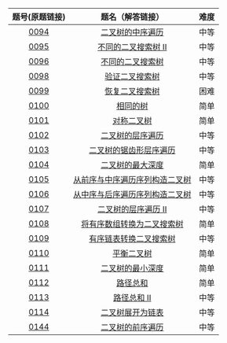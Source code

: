 题号(原题链接) | 题名（解答链接） | 难度
:-: | :-: | :-:
[0094](https://leetcode-cn.com/problems/binary-tree-inorder-traversal/description/) | [二叉树的中序遍历](https://github.com/cocowh/algorithm/blob/master/medium/94.二叉树的中序遍历.go) | 中等
[0095](https://leetcode-cn.com/problems/unique-binary-search-trees-ii/description/) | [不同的二叉搜索树 II](https://github.com/cocowh/algorithm/blob/master/medium/95.不同的二叉搜索树-ii.go) | 中等
[0096](https://leetcode-cn.com/problems/unique-binary-search-trees/description/) | [不同的二叉搜索树](https://github.com/cocowh/algorithm/blob/master/medium/96.不同的二叉搜索树.go) | 中等
[0098](https://leetcode-cn.com/problems/validate-binary-search-tree/description/) | [验证二叉搜索树](https://github.com/cocowh/algorithm/blob/master/medium/98.验证二叉搜索树.go) | 中等
[0099](https://leetcode-cn.com/problems/recover-binary-search-tree/description/) | [恢复二叉搜索树](https://github.com/cocowh/algorithm/blob/master/hard/99.恢复二叉搜索树.go) | 困难
[0100](https://leetcode-cn.com/problems/same-tree/description/) | [相同的树](https://github.com/cocowh/algorithm/blob/master/easy/100.相同的树.go) | 简单
[0101](https://leetcode-cn.com/problems/symmetric-tree/description/) | [对称二叉树](https://github.com/cocowh/algorithm/blob/master/easy/101.对称二叉树.go) | 简单
[0102](https://leetcode-cn.com/problems/binary-tree-level-order-traversal/description/) | [二叉树的层序遍历](https://github.com/cocowh/algorithm/blob/master/medium/102.二叉树的层序遍历.go) | 中等
[0103](https://leetcode-cn.com/problems/binary-tree-zigzag-level-order-traversal/description/) | [二叉树的锯齿形层序遍历](https://github.com/cocowh/algorithm/blob/master/medium/103.二叉树的锯齿形层序遍历.go) | 中等
[0104](https://leetcode-cn.com/problems/maximum-depth-of-binary-tree/description/) | [二叉树的最大深度](https://github.com/cocowh/algorithm/blob/master/easy/104.二叉树的最大深度.go) | 简单
[0105](https://leetcode-cn.com/problems/construct-binary-tree-from-preorder-and-inorder-traversal/description/) | [从前序与中序遍历序列构造二叉树](https://github.com/cocowh/algorithm/blob/master/medium/105.从前序与中序遍历序列构造二叉树.go) | 中等
[0106](https://leetcode-cn.com/problems/construct-binary-tree-from-inorder-and-postorder-traversal/description/) | [从中序与后序遍历序列构造二叉树](https://github.com/cocowh/algorithm/blob/master/medium/106.从中序与后序遍历序列构造二叉树.go) | 中等
[0107](https://leetcode-cn.com/problems/binary-tree-level-order-traversal-ii/description/) | [二叉树的层序遍历 II](https://github.com/cocowh/algorithm/blob/master/medium/107.二叉树的层序遍历-ii.go) | 中等
[0108](https://leetcode-cn.com/problems/convert-sorted-array-to-binary-search-tree/description/) | [将有序数组转换为二叉搜索树](https://github.com/cocowh/algorithm/blob/master/easy/108.将有序数组转换为二叉搜索树.go) | 简单
[0109](https://leetcode-cn.com/problems/convert-sorted-list-to-binary-search-tree/description/) | [有序链表转换二叉搜索树](https://github.com/cocowh/algorithm/blob/master/medium/109.有序链表转换二叉搜索树.go) | 中等
[0110](https://leetcode-cn.com/problems/balanced-binary-tree/description/) | [平衡二叉树](https://github.com/cocowh/algorithm/blob/master/easy/110.平衡二叉树.go) | 简单
[0111](https://leetcode-cn.com/problems/minimum-depth-of-binary-tree/description/) | [二叉树的最小深度](https://github.com/cocowh/algorithm/blob/master/easy/111.二叉树的最小深度.go) | 简单
[0112](https://leetcode-cn.com/problems/path-sum/description/) | [路径总和](https://github.com/cocowh/algorithm/blob/master/easy/112.路径总和.go) | 简单
[0113](https://leetcode-cn.com/problems/path-sum-ii/description/) | [路径总和 II](https://github.com/cocowh/algorithm/blob/master/medium/113.路径总和-ii.go) | 中等
[0114](https://leetcode-cn.com/problems/flatten-binary-tree-to-linked-list/description/) | [二叉树展开为链表](https://github.com/cocowh/algorithm/blob/master/medium/114.二叉树展开为链表.go) | 中等
[0144](https://leetcode-cn.com/problems/binary-tree-preorder-traversal/description/) | [二叉树的前序遍历](https://github.com/cocowh/algorithm/blob/master/medium/114.二叉树的前序遍历.go) | 中等